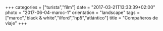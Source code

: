 +++
categories = ["turista","film"]
date = "2017-03-21T13:33:39+02:00"
photo = "2017-06-04-maroc-1"
orientation = "landscape"
tags = ["maroc","black & white","ilford","hp5","atlántico"]
title = "Compañeros de viaje"
+++
